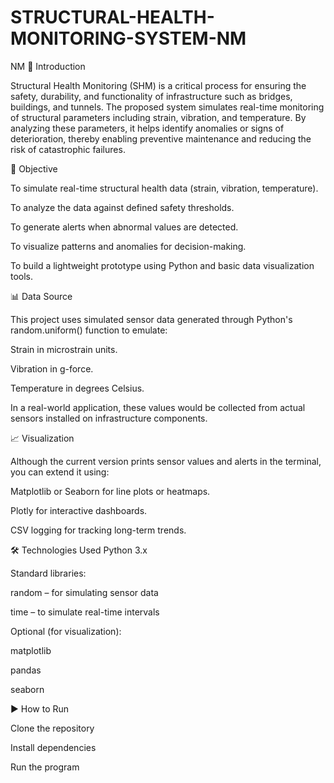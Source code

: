 # STRUCTURAL-HEALTH-MONITORING-SYSTEM-NM
NM
📘 Introduction

Structural Health Monitoring (SHM) is a critical process for ensuring the safety, durability, and functionality of infrastructure such as bridges, buildings, and tunnels. The proposed system simulates real-time monitoring of structural parameters including strain, vibration, and temperature. By analyzing these parameters, it helps identify anomalies or signs of deterioration, thereby enabling preventive maintenance and reducing the risk of catastrophic failures.

🎯 Objective

To simulate real-time structural health data (strain, vibration, temperature).

To analyze the data against defined safety thresholds.

To generate alerts when abnormal values are detected.

To visualize patterns and anomalies for decision-making.

To build a lightweight prototype using Python and basic data visualization tools.

📊 Data Source

This project uses simulated sensor data generated through Python's random.uniform() function to emulate:

Strain in microstrain units.

Vibration in g-force.

Temperature in degrees Celsius.

In a real-world application, these values would be collected from actual sensors installed on infrastructure components.

📈 Visualization

Although the current version prints sensor values and alerts in the terminal, you can extend it using:

Matplotlib or Seaborn for line plots or heatmaps.

Plotly for interactive dashboards.

CSV logging for tracking long-term trends.

🛠 Technologies Used Python 3.x

Standard libraries:

random – for simulating sensor data

time – to simulate real-time intervals

Optional (for visualization):

matplotlib

pandas

seaborn

▶️ How to Run

Clone the repository

Install dependencies

Run the program

